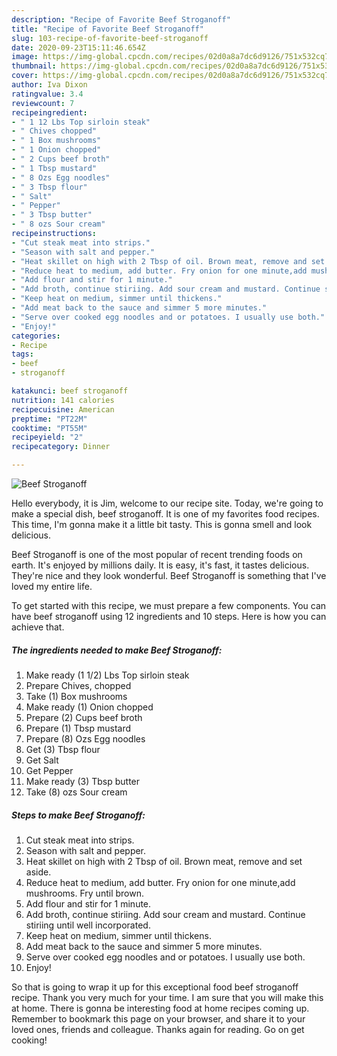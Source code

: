 ```yaml
---
description: "Recipe of Favorite Beef Stroganoff"
title: "Recipe of Favorite Beef Stroganoff"
slug: 103-recipe-of-favorite-beef-stroganoff
date: 2020-09-23T15:11:46.654Z
image: https://img-global.cpcdn.com/recipes/02d0a8a7dc6d9126/751x532cq70/beef-stroganoff-recipe-main-photo.jpg
thumbnail: https://img-global.cpcdn.com/recipes/02d0a8a7dc6d9126/751x532cq70/beef-stroganoff-recipe-main-photo.jpg
cover: https://img-global.cpcdn.com/recipes/02d0a8a7dc6d9126/751x532cq70/beef-stroganoff-recipe-main-photo.jpg
author: Iva Dixon
ratingvalue: 3.4
reviewcount: 7
recipeingredient:
- " 1 12 Lbs Top sirloin steak"
- " Chives chopped"
- " 1 Box mushrooms"
- " 1 Onion chopped"
- " 2 Cups beef broth"
- " 1 Tbsp mustard"
- " 8 Ozs Egg noodles"
- " 3 Tbsp flour"
- " Salt"
- " Pepper"
- " 3 Tbsp butter"
- " 8 ozs Sour cream"
recipeinstructions:
- "Cut steak meat into strips."
- "Season with salt and pepper."
- "Heat skillet on high with 2 Tbsp of oil. Brown meat, remove and set aside."
- "Reduce heat to medium, add butter. Fry onion for one minute,add mushrooms. Fry until brown."
- "Add flour and stir for 1 minute."
- "Add broth, continue stiriing. Add sour cream and mustard. Continue stiriing until well incorporated."
- "Keep heat on medium, simmer until thickens."
- "Add meat back to the sauce and simmer 5 more minutes."
- "Serve over cooked egg noodles and or potatoes. I usually use both."
- "Enjoy!"
categories:
- Recipe
tags:
- beef
- stroganoff

katakunci: beef stroganoff 
nutrition: 141 calories
recipecuisine: American
preptime: "PT22M"
cooktime: "PT55M"
recipeyield: "2"
recipecategory: Dinner

---
```



![Beef Stroganoff](https://img-global.cpcdn.com/recipes/02d0a8a7dc6d9126/751x532cq70/beef-stroganoff-recipe-main-photo.jpg)

Hello everybody, it is Jim, welcome to our recipe site. Today, we're going to make a special dish, beef stroganoff. It is one of my favorites food recipes. This time, I'm gonna make it a little bit tasty. This is gonna smell and look delicious.



Beef Stroganoff is one of the most popular of recent trending foods on earth. It's enjoyed by millions daily. It is easy, it's fast, it tastes delicious. They're nice and they look wonderful. Beef Stroganoff is something that I've loved my entire life.


To get started with this recipe, we must prepare a few components. You can have beef stroganoff using 12 ingredients and 10 steps. Here is how you can achieve that.

<!--inarticleads1-->

##### The ingredients needed to make Beef Stroganoff:

1. Make ready  (1 1/2) Lbs Top sirloin steak
1. Prepare  Chives, chopped
1. Take  (1) Box mushrooms
1. Make ready  (1) Onion chopped
1. Prepare  (2) Cups beef broth
1. Prepare  (1) Tbsp mustard
1. Prepare  (8) Ozs Egg noodles
1. Get  (3) Tbsp flour
1. Get  Salt
1. Get  Pepper
1. Make ready  (3) Tbsp butter
1. Take  (8) ozs Sour cream




<!--inarticleads2-->

##### Steps to make Beef Stroganoff:

1. Cut steak meat into strips.
1. Season with salt and pepper.
1. Heat skillet on high with 2 Tbsp of oil. Brown meat, remove and set aside.
1. Reduce heat to medium, add butter. Fry onion for one minute,add mushrooms. Fry until brown.
1. Add flour and stir for 1 minute.
1. Add broth, continue stiriing. Add sour cream and mustard. Continue stiriing until well incorporated.
1. Keep heat on medium, simmer until thickens.
1. Add meat back to the sauce and simmer 5 more minutes.
1. Serve over cooked egg noodles and or potatoes. I usually use both.
1. Enjoy!




So that is going to wrap it up for this exceptional food beef stroganoff recipe. Thank you very much for your time. I am sure that you will make this at home. There is gonna be interesting food at home recipes coming up. Remember to bookmark this page on your browser, and share it to your loved ones, friends and colleague. Thanks again for reading. Go on get cooking!
